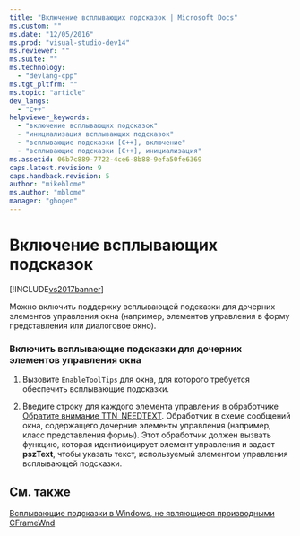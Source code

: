 ```yaml
---
title: "Включение всплывающих подсказок | Microsoft Docs"
ms.custom: ""
ms.date: "12/05/2016"
ms.prod: "visual-studio-dev14"
ms.reviewer: ""
ms.suite: ""
ms.technology: 
  - "devlang-cpp"
ms.tgt_pltfrm: ""
ms.topic: "article"
dev_langs: 
  - "C++"
helpviewer_keywords: 
  - "включение всплывающих подсказок"
  - "инициализация всплывающих подсказок"
  - "всплывающие подсказки [C++], включение"
  - "всплывающие подсказки [C++], инициализация"
ms.assetid: 06b7c889-7722-4ce6-8b88-9efa50fe6369
caps.latest.revision: 9
caps.handback.revision: 5
author: "mikeblome"
ms.author: "mblome"
manager: "ghogen"
---
```

# Включение всплывающих подсказок
[!INCLUDE[vs2017banner](../assembler/inline/includes/vs2017banner.md)]

Можно включить поддержку всплывающей подсказки для дочерних элементов управления окна \(например, элементов управления в форму представления или диалоговое окно\).  
  
### Включить всплывающие подсказки для дочерних элементов управления окна  
  
1.  Вызовите `EnableToolTips` для окна, для которого требуется обеспечить всплывающие подсказки.  
  
2.  Введите строку для каждого элемента управления в обработчике [Обратите внимание TTN\_NEEDTEXT](../Topic/Handling%20TTN_NEEDTEXT%20Notification%20for%20Tool%20Tips.md).  Обработчик в схеме сообщений окна, содержащего дочерние элементы управления \(например, класс представления формы\).  Этот обработчик должен вызвать функцию, которая идентифицирует элемент управления и задает **pszText**, чтобы указать текст, используемый элементом управления всплывающей подсказки.  
  
## См. также  
 [Всплывающие подсказки в Windows, не являющиеся производными CFrameWnd](../mfc/tool-tips-in-windows-not-derived-from-cframewnd.md)